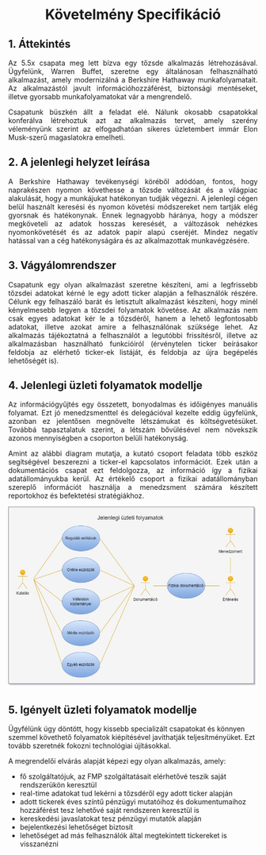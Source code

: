 # <p align="center">Követelmény Specifikáció</p>

## 1. Áttekintés

<p align="justify">Az 5.5x csapata meg lett bízva egy tőzsde alkalmazás létrehozásával. Ügyfelünk, Warren Buffet, szeretne egy általánosan felhasználható alkalmazást, amely modernizálná a Berkshire Hathaway munkafolyamatait. Az alkalmazástól javult információhozzáférést, biztonsági mentéseket, illetve gyorsabb munkafolyamatokat vár a mengrendelő.</p>
<p align="justify">Csapatunk büszkén állt a feladat elé. Nálunk okosabb csapatokkal konferálva létrehoztuk azt az alkalmazás tervet, amely szerény véleményünk szerint az elfogadhatóan sikeres üzletembert immár Elon Musk-szerű magaslatokra emelheti.</p>


## 2. A jelenlegi helyzet leírása

<p align="justify">A Berkshire Hathaway tevékenységi köréből adódóan, fontos, hogy naprakészen nyomon követhesse a tőzsde változását és a világpiac alakulását, hogy a munkájukat hatékonyan tudják végezni. A jelenlegi cégen belül használt keresési és nyomon követési módszereket nem tartják elég gyorsnak és hatékonynak. Ennek legnagyobb háránya, hogy a módszer megköveteli az adatok hosszas keresését, a változások nehézkes nyomonkövetését és az adatok papír alapú cseréjét. Mindez negatív hatással van a cég hatékonyságára és az alkalmazottak munkavégzésére.</p>


## 3. Vágyálomrendszer

<p align="justify">Csapatunk egy olyan alkalmazást szeretne készíteni, ami a legfrissebb tőzsdei adatokat kérné le egy adott ticker alapján a felhasználók részére. Célunk egy felhaszáló barát és letisztult alkalmazást készíteni, hogy minél kényelmesebb legyen a tőzsdei folyamatok követése. Az alkalmazás nem csak egyes adatokat kér le a tőzsdéről, hanem a lehető legfontosabb adatokat, illetve azokat amire a felhasználónak szüksége lehet. Az alkalmazás tájékoztatná a felhasználót a legutóbbi frissítésről, illetve az alkalmazásban használható funkcióiról (érvénytelen ticker beírásakor feldobja az elérhető ticker-ek listáját, és feldobja az újra begépelés lehetőségét is).</p>


## 4. Jelenlegi üzleti folyamatok modellje

<p align="justify">Az információgyűjtés egy összetett, bonyodalmas és időigényes manuális folyamat. Ezt jó menedzsmenttel és delegációval kezelte eddig ügyfelünk, azonban ez jelentősen megnövelte létszámukat és költségvetésüket. Továbbá tapasztalatuk szerint, a létszám bővülésével nem növekszik azonos mennyiségben a csoporton belüli hatékonyság.</p>

<p align="justify">Amint az alábbi diagram mutatja, a kutató csoport feladata több eszköz segítségével beszerezni a ticker-el kapcsolatos információt. Ezek után a dokumentációs csapat ezt feldolgozza, az információ így a fizikai adatállományukba kerül. Az értékelő csoport a fizikai adatállományban szereplő információt használja a menedzsment számára készített reportokhoz és befektetési stratégiákhoz.</p>

<img src="https://raw.githubusercontent.com/lesheidrich/stock_analysis_afp_II/main/img/docs/kov_spec_jelenlegi_uzleti_folyamatok.jpg" alt="jelenlegi üzleti folyamatok diagram">


## 5. Igényelt üzleti folyamatok modellje

<p>Ügyfélünk úgy döntött, hogy kissebb specializált csapatokat és könnyen szemmel követhető folyamatok kiépítésével javíthatják teljesítményüket. Ezt tovább szeretnék fokozni technológiai újításokkal.</p>

<p>A megrendelői elvárás alapját képezi egy olyan alkalmazás, amely:
<ul>
  <li>fő szolgáltatójuk, az FMP szolgáltatásait elérhetővé teszik saját rendszerükön keresztül</li>
  <li>real-time adatokat tud lekérni a tőzsdéről egy adott ticker alapján</li>
  <li>adott tickerek éves színtű pénzügyi mutatóihoz és dokumentumaihoz hozzáférést tesz lehetővé saját rendszeren keresztül is</li>
  <li>kereskedési javaslatokat tesz pénzügyi mutatók alapján</li>
  <li>bejelentkezési lehetőséget biztosít</li>
  <li>lehetőséget ad más felhasználók által megtekintett tickereket is visszanézni</li>
</ul>
</p>

